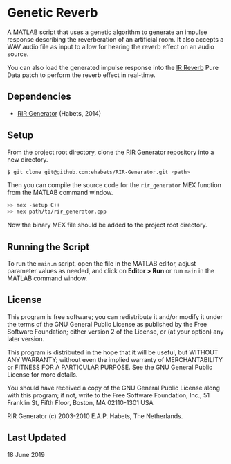 # Genetic Reverb

A MATLAB script that uses a genetic algorithm to generate an impulse response describing the reverberation of an artificial room. It also accepts a WAV audio file as input to allow for hearing the reverb effect on an audio source.

You can also load the generated impulse response into the [IR Reverb](https://github.com/edward-ly/reverb-pd) Pure Data patch to perform the reverb effect in real-time.

## Dependencies

* [RIR Generator](https://www.audiolabs-erlangen.de/fau/professor/habets/software/rir-generator) (Habets, 2014)

## Setup

From the project root directory, clone the RIR Generator repository into a new directory.

```sh
$ git clone git@github.com:ehabets/RIR-Generator.git <path>
```

Then you can compile the source code for the `rir_generator` MEX function from the MATLAB command window.

```sh
>> mex -setup C++
>> mex path/to/rir_generator.cpp
```

Now the binary MEX file should be added to the project root directory.

## Running the Script

To run the `main.m` script, open the file in the MATLAB editor, adjust parameter values as needed, and click on __Editor > Run__ or run `main` in the MATLAB command window.

## License

This program is free software; you can redistribute it and/or modify it under the terms of the GNU General Public License as published by the Free Software Foundation; either version 2 of the License, or (at your option) any later version.

This program is distributed in the hope that it will be useful, but WITHOUT ANY WARRANTY; without even the implied warranty of MERCHANTABILITY or FITNESS FOR A PARTICULAR PURPOSE. See the GNU General Public License for more details.

You should have received a copy of the GNU General Public License along with this program; if not, write to the Free Software Foundation, Inc., 51 Franklin St, Fifth Floor, Boston, MA 02110-1301 USA

RIR Generator (c) 2003-2010 E.A.P. Habets, The Netherlands.

## Last Updated

18 June 2019
